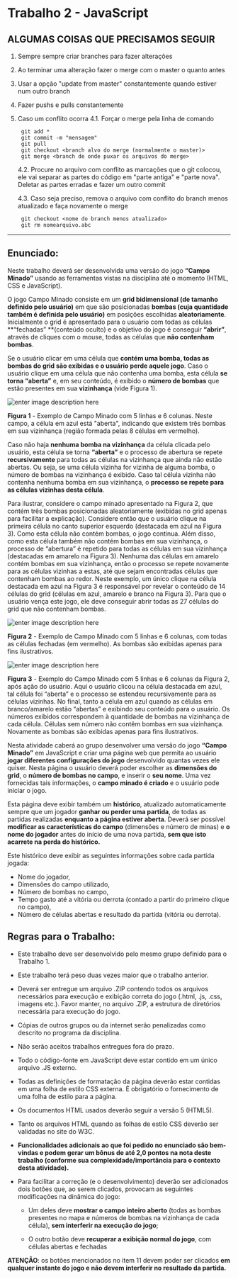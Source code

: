 # Trabalho 2 - JavaScript

## ALGUMAS COISAS QUE PRECISAMOS SEGUIR

1. Sempre sempre criar branches para fazer alterações
2. Ao terminar uma alteração fazer o merge com o master o quanto antes
3. Usar a opção "update from master" constantemente quando estiver num outro branch
4. Fazer pushs e pulls constantemente
5. Caso um conflito ocorra
	4.1. Forçar o merge pela linha de comando
	
	
		git add *
		git commit -m "mensagem"
		git pull
		git checkout <branch alvo do merge (normalmente o master)>
		git merge <branch de onde puxar os arquivos do merge>


	4.2. Procure no arquivo com conflito as marcações que o git colocou, ele vai separar as partes do código em "parte antiga" e "parte nova". Deletar as partes erradas e fazer um outro commit
	
	4.3. Caso seja preciso, remova o arquivo com conflito do branch menos atualizado e faça novamente o merge
	
		git checkout <nome do branch menos atualizado>
		git rm nomearquivo.abc



------

## Enunciado:

Neste trabalho deverá ser desenvolvida uma versão do jogo **“Campo Minado”** usando as ferramentas vistas na disciplina até o momento (HTML, CSS e JavaScript).

O jogo Campo Minado consiste em um **grid bidimensional (de tamanho definido pelo usuário)** em que são posicionadas **bombas (cuja quantidade também é definida pelo usuário)** em posições escolhidas **aleatoriamente**. Inicialmente o grid é apresentado para o usuário com todas as células **“fechadas” **(conteúdo oculto) e o objetivo do jogo é conseguir **“abrir”**, através de cliques com o mouse, todas as células que **não contenham bombas**.

Se o usuário clicar em uma célula que **contém uma bomba, todas as bombas do grid são exibidas e o usuário perde aquele jogo**. Caso o usuário clique em uma célula que não contenha uma bomba, esta célula **se torna “aberta”** e, em seu conteúdo, é exibido o **número de bombas** que estão presentes em sua **vizinhança** (vide Figura 1).

![enter image description here](http://www.ggte.unicamp.br/eam/pluginfile.php/374251/mod_assign/intro/Fig1.png)

**Figura 1** - Exemplo de Campo Minado com 5 linhas e 6 colunas. Neste campo, a célula em azul está "aberta", indicando que existem três bombas em sua vizinhança (região formada pelas 8 células em vermelho).

Caso não haja **nenhuma bomba na vizinhança** da célula clicada pelo usuário, esta célula se torna **“aberta”** e o processo de abertura se repete **recursivamente** para todas as células na vizinhança que ainda não estão abertas. Ou seja, se uma célula vizinha for vizinha de alguma bomba, o número de bombas na vizinhança é exibido. Caso tal célula vizinha não contenha nenhuma bomba em sua vizinhança, o **processo se repete para as células vizinhas desta célula**.

Para ilustrar, considere o campo minado apresentado na Figura 2, que contém três bombas posicionadas aleatoriamente (exibidas no grid apenas para facilitar a explicação). Considere então que o usuário clique na primeira célula no canto superior esquerdo (destacada em azul na Figura 3). Como esta célula não contém bombas, o jogo continua. Além disso, como esta célula também não contém bombas em sua vizinhança, o processo de “abertura” é repetido para todas as células em sua vizinhança (destacadas em amarelo na Figura 3). Nenhuma das células em amarelo contém bombas em sua vizinhança, então o processo se repete novamente para as células vizinhas a estas, até que sejam encontradas células que contenham bombas ao redor. Neste exemplo, um único clique na célula destacada em azul na Figura 3 é responsável por revelar o conteúdo de 14 células do grid (células em azul, amarelo e branco na Figura 3). Para que o usuário vença este jogo, ele deve conseguir abrir todas as 27 células do grid que não contenham bombas.

![enter image description here](http://www.ggte.unicamp.br/eam/pluginfile.php/374251/mod_assign/intro/Fig2.png)

**Figura 2** - Exemplo de Campo Minado com 5 linhas e 6 colunas, com todas as células fechadas (em vermelho). As bombas são exibidas apenas para fins ilustrativos.


![enter image description here](http://www.ggte.unicamp.br/eam/pluginfile.php/374251/mod_assign/intro/Fig3.png)

**Figura 3** - Exemplo do Campo Minado com 5 linhas e 6 colunas da Figura 2, após ação do usuário. Aqui o usuário clicou na célula destacada em azul, tal célula foi “aberta” e o processo se estendeu recursivamente para as células vizinhas. No final, tanto a célula em azul quando as células em branco/amarelo estão “abertas” e exibindo seu conteúdo para o usuário. Os números exibidos correspondem à quantidade de bombas na vizinhança de cada célula. Células sem número não contêm bombas em sua vizinhança. Novamente as bombas são exibidas apenas para fins ilustrativos.

Nesta atividade caberá ao grupo desenvolver uma versão do jogo **“Campo Minado”** em JavaScript e criar uma página web que permita ao usuário **jogar diferentes configurações do jogo** desenvolvido quantas vezes ele quiser. Nesta página o usuário deverá poder escolher as **dimensões do grid**, o **número de bombas no campo**, e inserir o **seu nome**. Uma vez fornecidas tais informações, o **campo minado é criado** e o usuário pode iniciar o jogo.

Esta página deve exibir também um **histórico**, atualizado automaticamente sempre que um jogador **ganhar ou perder uma partida**, de todas as partidas realizadas **enquanto a página estiver aberta**. Deverá ser possível **modificar as características do campo** (dimensões e número de minas) e **o nome do jogador** antes do início de uma nova partida, **sem que isto acarrete na perda do histórico.**

Este histórico deve exibir as seguintes informações sobre cada partida jogada: 

* Nome do jogador, 
* Dimensões do campo utilizado, 
* Número de bombas no campo, 
* Tempo gasto até a vitória ou derrota (contado a partir do primeiro clique no campo), 
* Número de células abertas e resultado da partida (vitória ou derrota).

## Regras para o Trabalho:

* Este trabalho deve ser desenvolvido pelo mesmo grupo definido para o Trabalho 1.

* Este trabalho terá peso duas vezes maior que o trabalho anterior.

* Deverá ser entregue um arquivo .ZIP contendo todos os arquivos necessários para execução e exibição correta do jogo (.html, .js, .css, imagens etc.). Favor manter, no arquivo .ZIP, a estrutura de diretórios necessária para execução do jogo.

* Cópias de outros grupos ou da internet serão penalizadas como descrito no programa da disciplina.

* Não serão aceitos trabalhos entregues fora do prazo.

* Todo o código-fonte em JavaScript deve estar contido em um único arquivo .JS externo.

* Todas as definições de formatação da página deverão estar contidas em uma folha de estilo CSS externa. É obrigatório o fornecimento de uma folha de estilo para a página.

* Os documentos HTML usados deverão seguir a versão 5 (HTML5).

* Tanto os arquivos HTML quando as folhas de estilo CSS deverão ser validadas no site do W3C.

* **Funcionalidades adicionais ao que foi pedido no enunciado são bem-vindas e podem gerar um bônus de até 2,0 pontos na nota deste trabalho (conforme sua complexidade/importância para o contexto desta atividade).**

* Para facilitar a correção (e o desenvolvimento) deverão ser adicionados dois botões que, ao serem clicados, provocam as seguintes modificações na dinâmica do jogo:

	* Um deles deve **mostrar o campo inteiro aberto** (todas as bombas presentes no mapa e números de bombas na vizinhança de cada célula), **sem interferir na execução do jogo**;

	*	O outro botão deve **recuperar a exibição normal do jogo**, com células abertas e fechadas

**ATENÇÃO**: os botões mencionados no item 11 devem poder ser clicados **em qualquer instante do jogo e não devem interferir no resultado da partida.**

